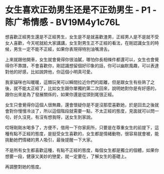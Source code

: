 # 女生喜欢正劲男生还是不正劲男生 - P1 - 陈广希情感 - BV19M4y1c76L

想喜歡正經男生還是不正經男生，女生是不是就喜歡渣男，正經男人是不是就不受女人喜歡，今天呢就給大家講講，女生對男生正不正經的看法，在剛認識女生的時候，男生一定不能不正經，如果你表現得特別油嘴滑舌。

上來就跟他開車，女生就會覺得你很油膩，哪怕你長相條件都還可以，女生也會覺得你不靠譜，不會喜歡你，剛認識想留個好印象的話，你可以幽默風趣，可以表達對他的好感，比如說誇他，你這個小明真可愛。

我家貓咪也叫暖暖，這類玩笑可以瞬間拉近你們的距離，但是跟女生有些熟了之後，就不能太正經了，比如女生跟你單獨約第二次回來，說明她對你是有好感的，跟你出來是為了發展關係的，如果你還是從頭到尾很正經。

女生只會覺得你這個人很無趣，還會懷疑你是不是沒那麼喜歡她，於是回去之後就會對你慢慢冷淡了，所以這個階段就需要一點，不太正經的態度，見面就可以問一句，好久沒見，有沒有想我呀，送女生到家說。

哎呀剛剛水喝多了，方便不，借用一下你家廁所，只要是在尊重女生的前提下，這種有點不正經的態度，是挺受女生喜歡的，女生都是情緒動物，很容易就會被，能挑動她們情緒的男人吸引，最後提醒一下大家。

不是所有女生都喜歡這種，有點不正經的態度，每個女生都是獨立的個體，如果你想要一段，健康又美妙的戀愛，就一定要在，了解女生的基礎上。

再調整對她的態度。